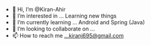 - 👋 Hi, I’m @Kiran-Ahir
- 👀 I’m interested in ... Learning new things
- 🌱 I’m currently learning ... Android and Spring (Java)
- 💞️ I’m looking to collaborate on ... 
- 📫 How to reach me ...kiranj695@gmail.com

<!---
Kiran-Ahir/Kiran-Ahir is a ✨ special ✨ repository because its `README.md` (this file) appears on your GitHub profile.
You can click the Preview link to take a look at your changes.
--->
